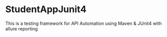 # StudentAppJunit4
This is a testing framework for API Automation using Maven &amp; JUnit4 with allure reporting
